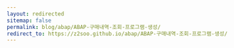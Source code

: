 ```yaml
---
layout: redirected
sitemap: false
permalink: blog/abap/ABAP-구매내역-조회-프로그램-생성/
redirect_to: https://z2soo.github.io/abap/ABAP-구매내역-조회-프로그램-생성/
---
```

